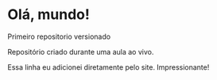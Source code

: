 # Olá, mundo!
 Primeiro repositorio versionado

 Repositório criado durante uma aula ao vivo.
 
 Essa linha eu adicionei diretamente pelo site. Impressionante!
